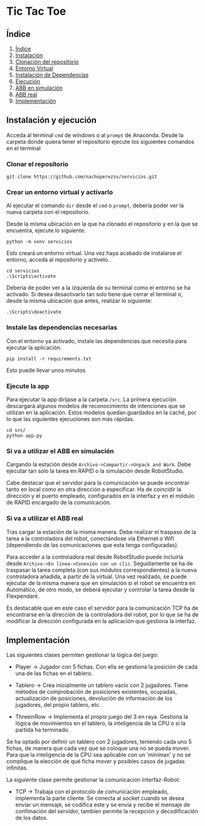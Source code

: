 # Tic Tac Toe 

## Índice
1. [Índice](#índice)
2. [Instalación](#instalación-y-ejecución)
3. [Clonación del repositorio](#clonar-el-repositorio)
4. [Entorno Virtual](#crear-un-entorno-virtual-y-activarlo)
5. [Instalación de Dependencias](#instale-las-dependencias-necesarias)
6. [Ejecución](#ejecute-la-app)
7. [ABB en simulación](#si-va-a-utilizar-el-abb-en-simulación)
8. [ABB real](#si-va-a-utlizar-el-abb-real)
9. [Implementación](#implementación)

## Instalación y ejecución

Acceda al terminal `cmd` de windows o al `prompt` de Anaconda. Desde la carpeta donde quiera tener el repositorio ejecute los siguientes comandos en el terminal

### Clonar el repositorio

```
git clone https://github.com/nachoperezzv/servicios.git
```

### Crear un entorno virtual y activarlo
Al ejecutar el comando `dir` desde el `cmd` o `prompt`, debería poder ver la nueva carpeta con el repositorio. 

Desde la misma ubicación en la que ha clonado el repositorio y en la que se encuentra, ejecute lo siguiente. 

```
python -m venv servicios
```

Esto creará un entorno virtual. Una vez haya acabado de instalarse el entorno, acceda al repositorio y activelo.

```
cd servicios
.\Scripts\activate
```

Deberia de poder ver a la izquierda de su terminal como el entorno se ha activado. Si desea desactivarlo tan solo tiene que cerrar el terminal o, desde la misma ubicación que antes, realizar lo siguiente: 

```
.\Scripts\deactivate
```

### Instale las dependencias necesarias

Con el entorno ya activado, instale las dependencias que necesita para ejecutar la aplicación. 

```
pip install -r requirements.txt
```

Esto puede llevar unos minutos

### Ejecute la app

Para ejecutar la app dirijase a la carpeta `/src`. La primera ejecución descargará algunos modelos de reconocimiento de intenciones que se utilizan en la aplicación. Estos modelos quedan guardados en la caché, por lo que las siguientes ejecuciones son más rápidas. 

```
cd src/
python app.py
```


### Si va a utilizar el ABB en simulación 

Cargando la estación desde `Archivo->Compartir->Unpack and Work`. Debe ejecutar tan solo la tarea en RAPID o la simulación desde RobotStudio. 

Cabe destacar que el servidor para la comunicación se puede encontrar tanto en local como en otra dirección a especificar. Ha de coincidir la dirección y el puerto empleado, configurados en la interfaz y en el módulo de RAPID encargado de la comunicación. 

### Si va a utilizar el ABB real

Tras cargar la estación de la misma manera. Debe realizar el traspaso de la tarea a la controladora del robot, conectándose vía Ethernet o Wifi (dependiendo de las comunicaciones que esta tenga configuradas). 

Para acceder a la controladora real desde RobotStudio puede incluirla desde `Archivo->En línea->Conexión con un clic`. Seguidamente se ha de traspasar la tarea completa (con sus módulos correspondientes) a la nueva controladora añadida, a partir de la virtual. Una vez realizado, se puede ejecutar de la misma manera que en simulación si el robot se encuentra en Automático, de otro modo, se deberá ejecutar y controlar la tarea desde la Flexpendant. 

Es destacable que en este caso el servidor para la comunicación TCP ha de encontrarse en la dirección de la controladora del robot, por lo que se ha de modificar la dirección configurada en la aplicación que gestiona la interfaz. 

## Implementación  

Las siguientes clases permiten gestionar la lógica del juego: 

  - Player -> Jugador con 5 fichas. Con ella se gestiona la posición de cada una de las fichas en el tablero.
  
  - Tablero -> Crea inicialmente un tablero vacío con 2 jugadores. Tiene métodos de comprobación de posiciones existentes, ocupadas, actualización de posiciones, devolución de información de los jugadores, del propio tablero, etc.
  
  - ThreeinRow -> Implementa el propio juego del 3 en raya. Gestiona la lógica de movimientos en el tablero, la inteligencia de la CPU o si la partida ha terminado.
  
Se ha optado por definir un tablero con 2 jugadores, teniendo cada uno 5 fichas, de manera que cada vez que se coloque una no se pueda mover. Para que la inteligencia de la CPU sea aplicable con un 'minimax' y no se complique la elección de qué ficha mover y posibles casos de jugadas infinitas. 

La siguiente clase permite gestionar la comunicación Interfaz-Robot: 

  - TCP -> Trabaja con el protocolo de comunicación empleado, implementa la parte cliente. Se conecta al socket cuando se desea enviar un mensaje, se codifica este y se envía y recibe el mensaje de confimación del servidor, tambíen permite la recepción y decodificación de los datos.
  


  
